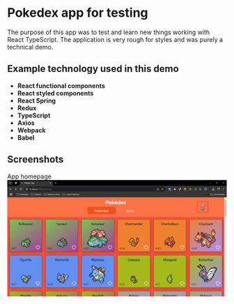 # Pokedex app for testing

The purpose of this app was to test and learn new things working with React TypeScript. The application is very rough for styles and was purely a technical demo.

## Example technology used in this demo

- **React functional components**
- **React styled components**
- **React Spring**
- **Redux**
- **TypeScript**
- **Axios**
- **Webpack**
- **Babel**

## Screenshots

App homepage
![Homepage](screenshots/homepage.png)
